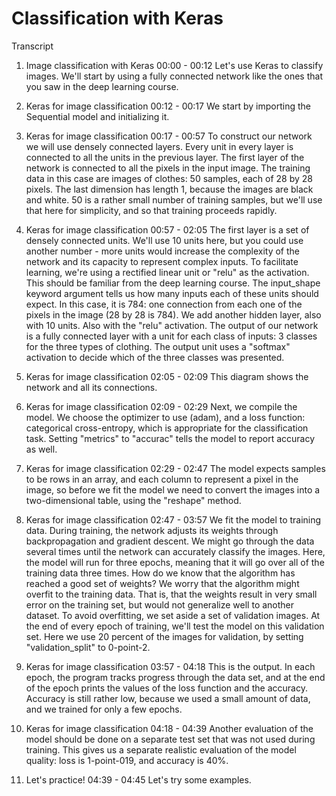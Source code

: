 # Classification with Keras

Transcript
1. Image classification with Keras
00:00 - 00:12
Let's use Keras to classify images. We'll start by using a fully connected network like the ones that you saw in the deep learning course.

2. Keras for image classification
00:12 - 00:17
We start by importing the Sequential model and initializing it.

3. Keras for image classification
00:17 - 00:57
To construct our network we will use densely connected layers. Every unit in every layer is connected to all the units in the previous layer. The first layer of the network is connected to all the pixels in the input image. The training data in this case are images of clothes: 50 samples, each of 28 by 28 pixels. The last dimension has length 1, because the images are black and white. 50 is a rather small number of training samples, but we'll use that here for simplicity, and so that training proceeds rapidly.

4. Keras for image classification
00:57 - 02:05
The first layer is a set of densely connected units. We'll use 10 units here, but you could use another number - more units would increase the complexity of the network and its capacity to represent complex inputs. To facilitate learning, we're using a rectified linear unit or "relu" as the activation. This should be familiar from the deep learning course. The input_shape keyword argument tells us how many inputs each of these units should expect. In this case, it is 784: one connection from each one of the pixels in the image (28 by 28 is 784). We add another hidden layer, also with 10 units. Also with the "relu" activation. The output of our network is a fully connected layer with a unit for each class of inputs: 3 classes for the three types of clothing. The output unit uses a "softmax" activation to decide which of the three classes was presented.

5. Keras for image classification
02:05 - 02:09
This diagram shows the network and all its connections.

6. Keras for image classification
02:09 - 02:29
Next, we compile the model. We choose the optimizer to use (adam), and a loss function: categorical cross-entropy, which is appropriate for the classification task. Setting "metrics" to "accurac" tells the model to report accuracy as well.

7. Keras for image classification
02:29 - 02:47
The model expects samples to be rows in an array, and each column to represent a pixel in the image, so before we fit the model we need to convert the images into a two-dimensional table, using the "reshape" method.

8. Keras for image classification
02:47 - 03:57
We fit the model to training data. During training, the network adjusts its weights through backpropagation and gradient descent. We might go through the data several times until the network can accurately classify the images. Here, the model will run for three epochs, meaning that it will go over all of the training data three times. How do we know that the algorithm has reached a good set of weights? We worry that the algorithm might overfit to the training data. That is, that the weights result in very small error on the training set, but would not generalize well to another dataset. To avoid overfitting, we set aside a set of validation images. At the end of every epoch of training, we'll test the model on this validation set. Here we use 20 percent of the images for validation, by setting "validation_split" to 0-point-2.

9. Keras for image classification
03:57 - 04:18
This is the output. In each epoch, the program tracks progress through the data set, and at the end of the epoch prints the values of the loss function and the accuracy. Accuracy is still rather low, because we used a small amount of data, and we trained for only a few epochs.

10. Keras for image classification
04:18 - 04:39
Another evaluation of the model should be done on a separate test set that was not used during training. This gives us a separate realistic evaluation of the model quality: loss is 1-point-019, and accuracy is 40%.

11. Let's practice!
04:39 - 04:45
Let's try some examples.